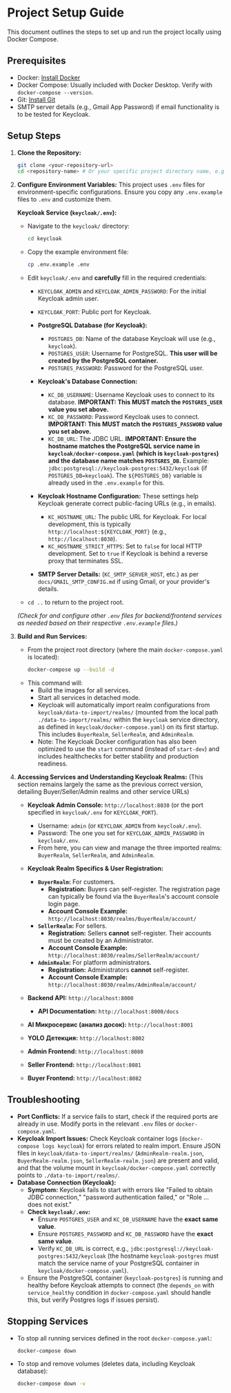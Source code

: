 # Project Setup Guide

This document outlines the steps to set up and run the project locally using Docker Compose.

## Prerequisites

- Docker: [Install Docker](https://docs.docker.com/get-docker/)
- Docker Compose: Usually included with Docker Desktop. Verify with `docker-compose --version`.
- Git: [Install Git](https://git-scm.com/book/en/v2/Getting-Started-Installing-Git)
- SMTP server details (e.g., Gmail App Password) if email functionality is to be tested for Keycloak.

## Setup Steps

1.  **Clone the Repository:**
    ```bash
    git clone <your-repository-url>
    cd <repository-name> # Or your specific project directory name, e.g., 'diplom'
    ```

2.  **Configure Environment Variables:**
    This project uses `.env` files for environment-specific configurations. Ensure you copy any `.env.example` files to `.env` and customize them.

    **Keycloak Service (`keycloak/.env`):**
    - Navigate to the `keycloak/` directory:
      ```bash
      cd keycloak
      ```
    - Copy the example environment file:
      ```bash
      cp .env.example .env
      ```
    - Edit `keycloak/.env` and **carefully** fill in the required credentials:
        - `KEYCLOAK_ADMIN` and `KEYCLOAK_ADMIN_PASSWORD`: For the initial Keycloak admin user.
        - `KEYCLOAK_PORT`: Public port for Keycloak.

        - **PostgreSQL Database (for Keycloak):**
            - `POSTGRES_DB`: Name of the database Keycloak will use (e.g., `keycloak`).
            - `POSTGRES_USER`: Username for PostgreSQL. **This user will be created by the PostgreSQL container.**
            - `POSTGRES_PASSWORD`: Password for the PostgreSQL user.

        - **Keycloak's Database Connection:**
            - `KC_DB_USERNAME`: Username Keycloak uses to connect to its database. **IMPORTANT: This MUST match the `POSTGRES_USER` value you set above.**
            - `KC_DB_PASSWORD`: Password Keycloak uses to connect. **IMPORTANT: This MUST match the `POSTGRES_PASSWORD` value you set above.**
            - `KC_DB_URL`: The JDBC URL. **IMPORTANT: Ensure the hostname matches the PostgreSQL service name in `keycloak/docker-compose.yaml` (which is `keycloak-postgres`) and the database name matches `POSTGRES_DB`.**
              Example: `jdbc:postgresql://keycloak-postgres:5432/keycloak` (if `POSTGRES_DB=keycloak`). The `${POSTGRES_DB}` variable is already used in the `.env.example` for this.

        - **Keycloak Hostname Configuration:** These settings help Keycloak generate correct public-facing URLs (e.g., in emails).
            - `KC_HOSTNAME_URL`: The public URL for Keycloak. For local development, this is typically `http://localhost:${KEYCLOAK_PORT}` (e.g., `http://localhost:8030`).
            - `KC_HOSTNAME_STRICT_HTTPS`: Set to `false` for local HTTP development. Set to `true` if Keycloak is behind a reverse proxy that terminates SSL.

        - **SMTP Server Details:** (`KC_SMTP_SERVER_HOST`, etc.) as per `docs/GMAIL_SMTP_CONFIG.md` if using Gmail, or your provider's details.
    - `cd ..` to return to the project root.

    *(Check for and configure other `.env` files for backend/frontend services as needed based on their respective `.env.example` files.)*

3.  **Build and Run Services:**
    - From the project root directory (where the main `docker-compose.yaml` is located):
      ```bash
      docker-compose up --build -d
      ```
    - This command will:
        - Build the images for all services.
        - Start all services in detached mode.
        - Keycloak will automatically import realm configurations from `keycloak/data-to-import/realms/` (mounted from the local path `./data-to-import/realms/` within the `keycloak` service directory, as defined in `keycloak/docker-compose.yaml`) on its first startup. This includes `BuyerRealm`, `SellerRealm`, and `AdminRealm`.
        - Note: The Keycloak Docker configuration has also been optimized to use the `start` command (instead of `start-dev`) and includes healthchecks for better stability and production readiness.

4.  **Accessing Services and Understanding Keycloak Realms:**
    (This section remains largely the same as the previous correct version, detailing Buyer/Seller/Admin realms and other service URLs)
    - **Keycloak Admin Console:** `http://localhost:8030` (or the port specified in `keycloak/.env` for `KEYCLOAK_PORT`).
        - Username: `admin` (or `KEYCLOAK_ADMIN` from `keycloak/.env`).
        - Password: The one you set for `KEYCLOAK_ADMIN_PASSWORD` in `keycloak/.env`.
        - From here, you can view and manage the three imported realms: `BuyerRealm`, `SellerRealm`, and `AdminRealm`.

    - **Keycloak Realm Specifics & User Registration:**
        - **`BuyerRealm`:** For customers.
            - **Registration:** Buyers can self-register. The registration page can typically be found via the `BuyerRealm`'s account console login page.
            - **Account Console Example:** `http://localhost:8030/realms/BuyerRealm/account/`
        - **`SellerRealm`:** For sellers.
            - **Registration:** Sellers **cannot** self-register. Their accounts must be created by an Administrator.
            - **Account Console Example:** `http://localhost:8030/realms/SellerRealm/account/`
        - **`AdminRealm`:** For platform administrators.
            - **Registration:** Administrators **cannot** self-register.
            - **Account Console Example:** `http://localhost:8030/realms/AdminRealm/account/`

    - **Backend API:** `http://localhost:8000`
        - **API Documentation:** `http://localhost:8000/docs`
    - **AI Микросервис (анализ досок):** `http://localhost:8001`
    - **YOLO Детекция:** `http://localhost:8002`
    - **Admin Frontend:** `http://localhost:8080`
    - **Seller Frontend:** `http://localhost:8081`
    - **Buyer Frontend:** `http://localhost:8082`

## Troubleshooting

- **Port Conflicts:** If a service fails to start, check if the required ports are already in use. Modify ports in the relevant `.env` files or `docker-compose.yaml`.
- **Keycloak Import Issues:** Check Keycloak container logs (`docker-compose logs keycloak`) for errors related to realm import. Ensure JSON files in `keycloak/data-to-import/realms/` (`AdminRealm-realm.json`, `BuyerRealm-realm.json`, `SellerRealm-realm.json`) are present and valid, and that the volume mount in `keycloak/docker-compose.yaml` correctly points to `./data-to-import/realms/`.
- **Database Connection (Keycloak):**
    - **Symptom:** Keycloak fails to start with errors like "Failed to obtain JDBC connection," "password authentication failed," or "Role ... does not exist."
    - **Check `keycloak/.env`:**
        - Ensure `POSTGRES_USER` and `KC_DB_USERNAME` have the **exact same value**.
        - Ensure `POSTGRES_PASSWORD` and `KC_DB_PASSWORD` have the **exact same value**.
        - Verify `KC_DB_URL` is correct, e.g., `jdbc:postgresql://keycloak-postgres:5432/keycloak` (the hostname `keycloak-postgres` must match the service name of your PostgreSQL container in `keycloak/docker-compose.yaml`).
    - Ensure the PostgreSQL container (`keycloak-postgres`) is running and healthy before Keycloak attempts to connect (the `depends_on` with `service_healthy` condition in `docker-compose.yaml` should handle this, but verify Postgres logs if issues persist).

## Stopping Services

- To stop all running services defined in the root `docker-compose.yaml`:
  ```bash
  docker-compose down
  ```
- To stop and remove volumes (deletes data, including Keycloak database):
  ```bash
  docker-compose down -v
  ```
```

